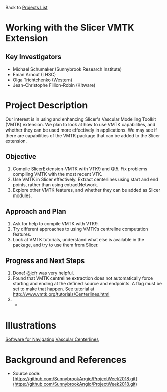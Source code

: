 Back to [Projects List](../../README.md#ProjectsList)

# Working with the Slicer VMTK Extension

## Key Investigators

- Michael Schumaker (Sunnybrook Research Institute)
- Eman Arnout (LHSC)
- Olga Trichtchenko (Western)
- Jean-Christophe Fillion-Robin (Kitware) 

# Project Description

Our interest is in using and enhancing Slicer's Vascular Modelling Toolkit (VMTK) extension. We plan to look at how to use VMTK capabilities, and whether they can be used more effectively in applications. We may see if there are capabilities of the VMTK package that can be added to the Slicer extension.

## Objective

1. Compile SlicerExtension-VMTK with VTK9 and Qt5. Fix problems compiling VMTK with the most recent VTK.
2. Use VMTK in Slicer effectively. Extract centerlines using start and end points, rather than using extractNetwork.
3. Explore other VMTK features, and whether they can be added as Slicer modules.

## Approach and Plan

1. Ask for help to compile VMTK with VTK9.
2. Try different approaches to using VMTK’s centreline computation features.
4. Look at VMTK tutorials, understand what else is available in the package, and try to use them from Slicer.

## Progress and Next Steps

1. Done! [@jcfr](https://github.com/jcfr) was very helpful.
2. Found that VMTK centreline extraction does not automatically force starting and ending at the defined source and endpoints. A flag must be set to make that happen. See tutorial at http://www.vmtk.org/tutorials/Centerlines.html
3. -

<!--Describe progress and next steps in a few bullet points as you are making progress.-->

# Illustrations

<!--Add pictures and links to videos that demonstrate what has been accomplished.-->

<!--![Description of picture](Example2.jpg)-->

[Software for Navigating Vascular Centerlines](PADPlanner-Jul13-2018.png)

# Background and References

<!--Use this space for information that may help people better understand your project, like links to papers, source code, or data.-->

- Source code: [https://github.com/SunnybrookAngio/ProjectWeek2018.git](https://github.com/SunnybrookAngio/ProjectWeek2018.git)

